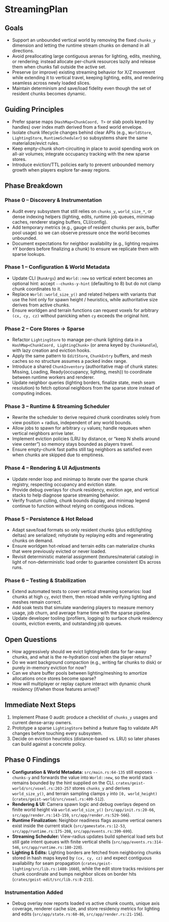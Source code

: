 # StreamingPlan

## Goals
- Support an unbounded vertical world by removing the fixed `chunks_y` dimension and letting the runtime stream chunks on demand in all directions.
- Avoid preallocating large contiguous arenas for lighting, edits, meshing, or rendering; instead allocate per-chunk resources lazily and release them when chunks fall outside the active set.
- Preserve (or improve) existing streaming behavior for X/Z movement while extending it to vertical travel, keeping lighting, edits, and rendering seamless across newly loaded slices.
- Maintain determinism and save/load fidelity even though the set of resident chunks becomes dynamic.

## Guiding Principles
- Prefer sparse maps (`HashMap<ChunkCoord, T>` or slab pools keyed by handles) over index math derived from a fixed world envelope.
- Isolate chunk lifecycle changes behind clear APIs (e.g., `WorldStore`, `LightingStore`, `RuntimeScheduler`) so subsystems share the same materialize/evict rules.
- Keep empty-chunk short-circuiting in place to avoid spending work on all-air volumes; integrate occupancy tracking with the new sparse stores.
- Introduce eviction/TTL policies early to prevent unbounded memory growth when players explore far-away regions.

## Phase Breakdown

### Phase 0 – Discovery & Instrumentation
- Audit every subsystem that still relies on `chunks_y`, `world_size_*`, or dense indexing helpers (lighting, edits, runtime job queues, minimap caches, renderer staging buffers, CLI/config).
- Add temporary metrics (e.g., gauge of resident chunks per axis, buffer pool usage) so we can observe pressure once the world becomes unbounded.
- Document expectations for neighbor availability (e.g., lighting requires ±Y borders before finalizing a chunk) to ensure we replicate them with sparse lookups.

### Phase 1 – Configuration & World Metadata
- Update CLI (`RunArgs`) and `World::new` so vertical extent becomes an optional hint: accept `--chunks-y-hint` (defaulting to 8) but do not clamp chunk coordinates to it.
- Replace `World::world_size_y()` and related helpers with variants that use the hint only for spawn height / heuristics, while authoritative size derives from active chunks.
- Ensure worldgen and terrain functions can request voxels for arbitrary `(cx, cy, cz)` without panicking when `cy` exceeds the original hint.

### Phase 2 – Core Stores → Sparse
- Refactor `LightingStore` to manage per-chunk lighting data in a `HashMap<ChunkCoord, LightingChunk>` (or arena keyed by `ChunkHandle`), with lazy creation and eviction hooks.
- Apply the same pattern to `EditStore`, `ChunkEntry` buffers, and mesh caches so no structure assumes a packed index range.
- Introduce a shared `ChunkInventory` (authoritative map of chunk states: Missing, Loading, Ready{occupancy, lighting, mesh}) to coordinate between runtime workers and renderer.
- Update neighbor queries (lighting borders, finalize state, mesh seam resolution) to fetch optional neighbors from the sparse store instead of computing indices.

### Phase 3 – Runtime & Streaming Scheduler
- Rewrite the scheduler to derive required chunk coordinates solely from view position + radius, independent of any world bounds.
- Allow jobs to spawn for arbitrary `cy` values; handle requeues when vertical neighbors arrive later.
- Implement eviction policies (LRU by distance, or “keep N shells around view center”) so memory stays bounded as players travel.
- Ensure empty-chunk fast paths still tag neighbors as satisfied even when chunks are skipped due to emptiness.

### Phase 4 – Rendering & UI Adjustments
- Update render loop and minimap to iterate over the sparse chunk registry, respecting occupancy and eviction state.
- Provide debug overlays for chunk residency, eviction age, and vertical stacks to help diagnose sparse streaming behavior.
- Verify frustum culling, chunk bounds display, and minimap legend continue to function without relying on contiguous indices.

### Phase 5 – Persistence & Hot Reload
- Adapt save/load formats so only resident chunks (plus edit/lighting deltas) are serialized; rehydrate by replaying edits and regenerating chunks on demand.
- Ensure worldgen hot-reload and terrain edits can materialize chunks that were previously evicted or never loaded.
- Revisit deterministic material assignment (textures/material catalog) in light of non-deterministic load order to guarantee consistent IDs across runs.

### Phase 6 – Testing & Stabilization
- Extend automated tests to cover vertical streaming scenarios: load chunks at high `cy`, evict them, then reload while verifying lighting and meshes remain correct.
- Add soak tests that simulate wandering players to measure memory usage, job churn, and average frame time with the sparse pipeline.
- Update developer tooling (profilers, logging) to surface chunk residency counts, eviction events, and outstanding job queues.

## Open Questions
- How aggressively should we evict lighting/edit data for far-away chunks, and what is the re-hydration cost when the player returns?
- Do we want background compaction (e.g., writing far chunks to disk) or purely in-memory eviction for now?
- Can we share buffer pools between lighting/meshing to amortize allocations once stores become sparse?
- How will multiplayer or replay capture interact with dynamic chunk residency (if/when those features arrive)?

## Immediate Next Steps
1. Implement Phase 0 audit: produce a checklist of `chunks_y` usages and current dense-array owners.
2. Prototype a sparse `LightingStore` behind a feature flag to validate API changes before touching every subsystem.
3. Decide on eviction heuristics (distance-based vs. LRU) so later phases can build against a concrete policy.

## Phase 0 Findings
- **Configuration & World Metadata:** `src/main.rs:64-135` still exposes `--chunks-y` and forwards the value into `World::new`, so the world stack remains bounded by the hint supplied on the CLI. `crates/geist-world/src/voxel.rs:203-257` stores `chunks_y` and derives `world_size_y()`, and terrain sampling clamps `y` into `[0, world_height)` (`crates/geist-world/src/voxel.rs:409-512`).
- **Rendering & UI:** Camera spawn logic and debug overlays depend on finite world height via `world.world_size_y()` (`src/app/init.rs:20-66`, `src/app/render.rs:143-159`, `src/app/render.rs:529-566`).
- **Runtime Finalization:** Neighbor readiness flags assume vertical owners exist inside the current stack (`src/gamestate.rs:12-53`, `src/app/runtime.rs:175-208`, `src/app/events.rs:399-699`).
- **Streaming Scheduler:** View-radius updates build spherical load sets but still gate intent queues with finite vertical shells (`src/app/events.rs:314-546`, `src/app/runtime.rs:180-220`).
- **Lighting & Edits:** Lighting borders are fetched from neighboring chunks stored in hash maps keyed by `(cx, cy, cz)` and expect contiguous availability for seam propagation (`crates/geist-lighting/src/lib.rs:1480-1660`), while the edit store tracks revisions per chunk coordinate and bumps neighbor slices on border hits (`crates/geist-edit/src/lib.rs:8-215`).

### Instrumentation Added
- Debug overlay now reports loaded vs active chunk counts, unique axis coverage, renderer cache size, and store residency metrics for lighting and edits (`src/app/state.rs:60-86`, `src/app/render.rs:21-156`).
